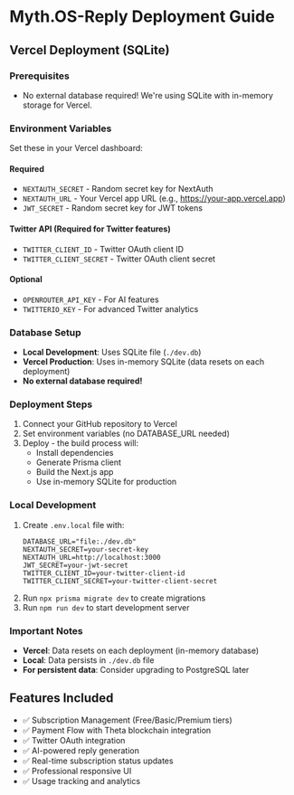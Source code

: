 # Myth.OS-Reply Deployment Guide

## Vercel Deployment (SQLite)

### Prerequisites
- No external database required! We're using SQLite with in-memory storage for Vercel.

### Environment Variables
Set these in your Vercel dashboard:

#### Required
- `NEXTAUTH_SECRET` - Random secret key for NextAuth
- `NEXTAUTH_URL` - Your Vercel app URL (e.g., https://your-app.vercel.app)
- `JWT_SECRET` - Random secret key for JWT tokens

#### Twitter API (Required for Twitter features)
- `TWITTER_CLIENT_ID` - Twitter OAuth client ID
- `TWITTER_CLIENT_SECRET` - Twitter OAuth client secret

#### Optional
- `OPENROUTER_API_KEY` - For AI features
- `TWITTERIO_KEY` - For advanced Twitter analytics

### Database Setup
- **Local Development**: Uses SQLite file (`./dev.db`)
- **Vercel Production**: Uses in-memory SQLite (data resets on each deployment)
- **No external database required!**

### Deployment Steps
1. Connect your GitHub repository to Vercel
2. Set environment variables (no DATABASE_URL needed)
3. Deploy - the build process will:
   - Install dependencies
   - Generate Prisma client
   - Build the Next.js app
   - Use in-memory SQLite for production

### Local Development
1. Create `.env.local` file with:
   ```
   DATABASE_URL="file:./dev.db"
   NEXTAUTH_SECRET=your-secret-key
   NEXTAUTH_URL=http://localhost:3000
   JWT_SECRET=your-jwt-secret
   TWITTER_CLIENT_ID=your-twitter-client-id
   TWITTER_CLIENT_SECRET=your-twitter-client-secret
   ```
2. Run `npx prisma migrate dev` to create migrations
3. Run `npm run dev` to start development server

### Important Notes
- **Vercel**: Data resets on each deployment (in-memory database)
- **Local**: Data persists in `./dev.db` file
- **For persistent data**: Consider upgrading to PostgreSQL later

## Features Included
- ✅ Subscription Management (Free/Basic/Premium tiers)
- ✅ Payment Flow with Theta blockchain integration
- ✅ Twitter OAuth integration
- ✅ AI-powered reply generation
- ✅ Real-time subscription status updates
- ✅ Professional responsive UI
- ✅ Usage tracking and analytics
